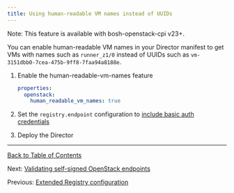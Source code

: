 ```yaml
---
title: Using human-readable VM names instead of UUIDs
---
```


<p class="note">Note: This feature is available with bosh-openstack-cpi v23+.</p>

You can enable human-readable VM names in your Director manifest to get VMs with names such as `runner_z1/0` instead of UUIDs such as `vm-3151dbb0-7cea-475b-9ff8-7faa94a8188e`.

1. Enable the human-readable-vm-names feature

    ```yaml
    properties:
      openstack:
        human_readable_vm_names: true
    ```

1. Set the `registry.endpoint` configuration to [include basic auth credentials](openstack-registry.html)

1. Deploy the Director

---
[Back to Table of Contents](index.html#cpi-config)

Next: [Validating self-signed OpenStack endpoints](openstack-self-signed-endpoints.html)

Previous: [Extended Registry configuration](openstack-registry.html)
